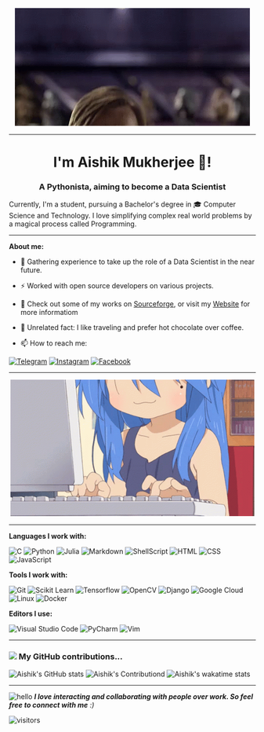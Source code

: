 <div align= "center"><img src="resources/star-wars-hello-there.gif" alt="https://tenor.com/view/hello-there-general-kenobi-gif-18841535"/>

---


</div>

<h1 align="center">I'm Aishik Mukherjee 👋! </h1>
<h3 align="center">A Pythonista, aiming to become a Data Scientist</h3>


<p>
Currently, I'm a student, pursuing a Bachelor's degree in 🎓 Computer Science and Technology. I love simplifying 
complex real world problems by a magical process called Programming.
  
</p>

---
**About me:**

- 📜 Gathering experience to take up the role of a Data Scientist in the near future. 
- ⚡ Worked with open source developers on various projects.
- 🌱 Check out some of my works on [Sourceforge](https://sourceforge.net/u/aishik999/profile "Teleport to Sourceforge"), or visit my [Website](https://aishik999.github.io "Teleport to my website") for more informatiom 
- 🌈 Unrelated fact: I like traveling and prefer hot chocolate over coffee.

- 📫 How to reach me: 

<a href="https://https://t.me/AISHIK999/" title="Telegram">
<img src="https://img.shields.io/badge/Telegram-2CA5E0?style=for-the-badge&logo=telegram&logoColor=white" alt="Telegram"></a>
<a href="https://www.instagram.com/aishik999/" title="Instagram">
<img src="https://img.shields.io/badge/Instagram-E4405F?style=for-the-badge&logo=instagram&logoColor=white" alt="Instagram"></a>
<a href="https://www.facebook.com/aishik.mukherjee.503" title="Facebook">
<img src="https://img.shields.io/badge/Facebook-1877F2?style=for-the-badge&logo=facebook&logoColor=white" alt="Facebook"></a>

---

<p align="center">
<img src="resources/computer.gif" alt="computer"/>
</p>

---

**Languages I work with:**  

![C](https://img.shields.io/badge/c-%2300599C.svg?style=for-the-badge&logo=c&logoColor=white)
![Python](https://img.shields.io/badge/Python-3776AB?style=for-the-badge&logo=python&logoColor=white)
![Julia](https://img.shields.io/badge/-Julia-9558B2?style=for-the-badge&logo=julia&logoColor=white)
![Markdown](https://img.shields.io/badge/Markdown-000000?style=for-the-badge&logo=markdown&logoColor=white)
![ShellScript](https://img.shields.io/badge/Shell_Script-121011?style=for-the-badge&logo=gnu-bash&logoColor=white)
![HTML](https://img.shields.io/badge/HTML5-E34F26?style=for-the-badge&logo=html5&logoColor=white)
![CSS](https://img.shields.io/badge/CSS3-1572B6?style=for-the-badge&logo=css3&logoColor=white)
![JavaScript](https://img.shields.io/badge/JavaScript-323330?style=for-the-badge&logo=javascript&logoColor=F7DF1E)

**Tools I work with:**

![Git](https://img.shields.io/badge/git-%23F05033.svg?style=for-the-badge&logo=git&logoColor=white)
![Scikit Learn](https://img.shields.io/badge/scikit_learn-F7931E?style=for-the-badge&logo=scikit-learn&logoColor=white)
![Tensorflow](https://img.shields.io/badge/TensorFlow-FF6F00?style=for-the-badge&logo=TensorFlow&logoColor=white)
![OpenCV](https://img.shields.io/badge/OpenCV-27338e?style=for-the-badge&logo=OpenCV&logoColor=white)
![Django](https://img.shields.io/badge/django-%23092E20.svg?style=for-the-badge&logo=django&logoColor=white)
![Google Cloud](https://img.shields.io/badge/GoogleCloud-%234285F4.svg?style=for-the-badge&logo=google-cloud&logoColor=white)
![Linux](https://img.shields.io/badge/Linux-FCC624?style=for-the-badge&logo=linux&logoColor=black)
![Docker](https://img.shields.io/badge/Docker-2CA5E0?style=for-the-badge&logo=docker&logoColor=white)


**Editors I use:**

![Visual Studio Code](https://img.shields.io/badge/VisualStudioCode-0078d7.svg?style=for-the-badge&logo=visual-studio-code&logoColor=white)
![PyCharm](https://img.shields.io/badge/PyCharm-000000.svg?&style=for-the-badge&logo=PyCharm&logoColor=white)
![Vim](https://img.shields.io/badge/VIM-%2311AB00.svg?style=for-the-badge&logo=vim&logoColor=white)

---

### <img src="https://media.giphy.com/media/VgCDAzcKvsR6OM0uWg/giphy.gif" width="50"> My GitHub contributions...

![Aishik's GitHub stats](https://github-readme-stats.vercel.app/api?username=AISHIK999&show_icons=true&theme=chartreuse-dark)
![Aishik's Contributiond](https://github-readme-streak-stats.herokuapp.com/?user=AISHIK999&theme=chartreuse-dark&show_icons=true)
![Aishik's wakatime stats](https://github-readme-stats.vercel.app/api/wakatime?username=AISHIK999&theme=chartreuse-dark&langs_count=15&custom_title=Progress)


---

<img src="https://media.giphy.com/media/LnQjpWaON8nhr21vNW/giphy.gif" width="60" alt="hello"> <em>
<b>I love interacting and collaborating with people over work. So feel free to connect with me</b> :)
</em>
<br/>

![visitors](https://visitor-badge.laobi.icu/badge?page_id=AISHIK999.AISHIK999)
